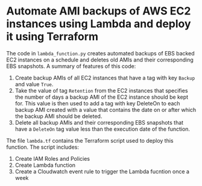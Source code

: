 # Automate AMI backups of AWS EC2 instances using Lambda and deploy it using Terraform

The code in `lambda_function.py` creates automated backups of EBS backed EC2 instances on a schedule and deletes old AMIs and
their corresponding EBS snapshots. A summary of features of this code:

1. Create backup AMIs of all EC2 instances that have a tag with key `Backup` and value `True`.
2. Take the value of tag `Retention` from the EC2 instances that specifies the number of days
a backup AMI of the EC2 instance should be kept for. This value is then used to add a tag with key DeleteOn
to each backup AMI created with a value that contains the date on or after which the backup AMI should be deleted.
3. Delete all backup AMIs and their corresponding EBS snapshots that have a `DeleteOn` tag value
less than the execution date of the function.

The file `lambda.tf` contains the Terraform script used to deploy this function. The script includes:

1. Create IAM Roles and Policies
2. Create Lambda function 
3. Create a Cloudwatch event rule to trigger the Lambda fucntion once a week